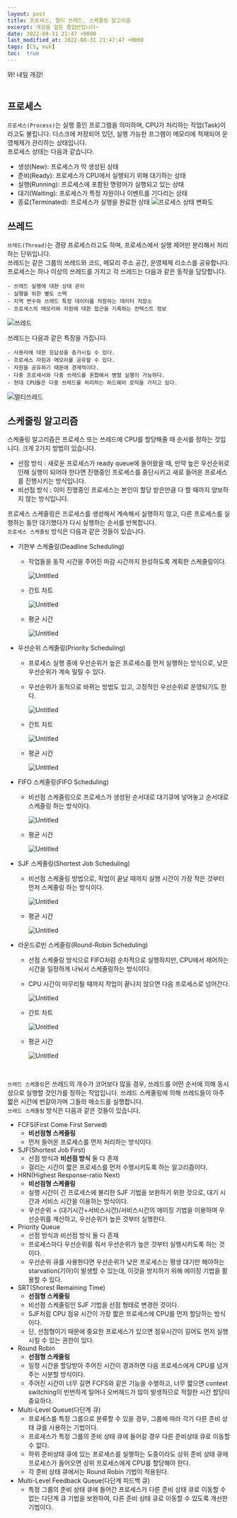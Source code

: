 ```yaml
---
layout: post
title: 프로세스, 멀티 쓰레드, 스케줄링 알고리즘
excerpt: 개강을 앞둔 졸업반입니다~
date: 2022-08-31 21:47 +0000
last_modified_at: 2022-08-31 21:47:47 +0000
tags: [CS, muk]
toc:  true
---
```


와! 내일 개강!<br><br>

## 프로세스

``프로세스(Process)``는 실행 중인 프로그램을 의미하며, CPU가 처리하는 작업(Task)이라고도 불립니다. 디스크에 저장되어 있던, 실행 가능한 프그램이 메모리에 적재되어 운영체제가 관리하는 상태입니다.<br>
프로세스 상태는 다음과 같습니다.

- 생성(New): 프로세스가 막 생성된 상태
- 준비(Ready): 프로세스가 CPU에서 실행되기 위해 대기하는 상태
- 실행(Running): 프로세스에 포함된 명령어가 실행되고 있는 상태
- 대기(Waiting): 프로세스가 특정 자원이나 이벤트를 기다리는 상태
- 종료(Terminated): 프로세스가 실행을 완료한 상태
![프로세스 상태 변화도](https://user-images.githubusercontent.com/67003627/187942118-5f63a8cd-bb36-4dbf-84ba-abcfefb59142.png)

## 쓰레드

``쓰레드(Thread)``는 경량 프로세스라고도 하며, 프로세스에서 실행 제어만 분리해서 처리하는 단위입니다.<br>
쓰레드는 같은 그룹의 쓰레드와 코드, 메모리 주소 공간, 운영체제 리소스를 공유합니다. 프로세스는 하나 이상의 쓰레드를 가지고 각 쓰레드는 다음과 같은 동작을 담당합니다.

    - 쓰레드 실행에 대한 상태 관리
    - 실행을 위한 별도 스택
    - 지역 변수와 쓰레드 특정 데이터를 저장하는 데이터 저장소
    - 프로세스의 메모리와 자원에 대한 접근을 기록하는 컨텍스트 정보

![쓰레드](https://user-images.githubusercontent.com/67003627/187942238-ba5d4ce3-2ba6-419d-8ae4-e97c4780dedb.png)
<br>

쓰레드는 다음과 같은 특징을 가집니다.

    - 사용자에 대한 응답성을 증가시킬 수 있다.
    - 프로세스 자원과 메모리를 공유할 수 있다.
    - 자원을 공유하기 때문에 경제적이다.
    - 다중 프로세서와 다중 쓰레드를 혼합해서 병렬 실행이 가능하다.
    - 현대 CPU들은 다중 쓰레드를 처리하는 하드웨어 로직을 가지고 있다.

![멀티쓰레드](https://user-images.githubusercontent.com/67003627/187942271-2fc69ec5-8611-48e1-8956-63a68931c5c5.png)
<br>

## 스케줄링 알고리즘

스케줄링 알고리즘은 프로세스 또는 쓰레드에 CPU를 할당해줄 때 순서를 정하는 것입니다. 크게 2가지 방법이 있습니다.
- 선점 방식 : 새로운 프로세스가 ready queue에 들어왔을 때, 만약 높은 우선순위로 인해 실행이 되어야 한다면 진행중인 프로세스를 중단시키고 새로 들어온 프로세스를 진행시키는 방식입니다.
- 비선점 방식 : 이미 진행중인 프로세스는 본인이 할당 받은만큼 다 할 때까지 양보하지 않는 방식입니다.

프로세스 스케줄링은 프로세스를 생성해서 계속해서 실행하지 않고, 다른 프로세스를 실행하는 동안 대기했다가 다시 실행하는 순서를 반복합니다.<br>
``프로세스 스케줄링`` 방식은 다음과 같은 것들이 있습니다.
- 기한부 스케줄링(Deadline Scheduling)
    - 작업들을 동작 시간을 주어진 마감 시간까지 완성하도록 계획한 스케줄링이다.
        
        ![Untitled](https://user-images.githubusercontent.com/67003627/187943431-2aff1fdb-fd5e-4b84-9428-b93edf0c1592.png)
        
    - 간트 차트
        
        ![Untitled](https://user-images.githubusercontent.com/67003627/187943441-42bff2fd-2839-42b2-8e1d-f183d56ae301.png)
        
    - 평균 시간
        
        ![Untitled](https://user-images.githubusercontent.com/67003627/187943450-41633b97-eac1-4c9a-a34f-a73fb883a06b.png)
        
- 우선순위 스케줄링(Priority Scheduling)
    - 프로세스 실행 중에 우선순위가 높은 프로세스를 먼저 실행하는 방식으로, 낮은 우선순위가 계속 밀릴 수 있다.
    - 우선순위가 동적으로 바뀌는 방법도 있고, 고정적인 우선순위로 운영되기도 한다.
        
        ![Untitled](https://user-images.githubusercontent.com/67003627/187943470-360c754a-d68a-4a92-8e8a-749c4d5e8c92.png)
        
    - 간트 차트
        
        ![Untitled](https://user-images.githubusercontent.com/67003627/187943481-28faf3f4-8a31-4113-a280-1bfca46838a6.png)
        
    - 평균 시간
        
        ![Untitled](https://user-images.githubusercontent.com/67003627/187943545-d66ad87f-dd71-4523-b3f8-43cc95dd6e83.png)
        
- FIFO 스케줄링(FIFO Scheduling)
    - 비선점 스케줄링으로 프로세스가 생성된 순서대로 대기큐에 넣어놓고 순서대로 스케줄링 하는 방식이다.
        
        ![Untitled](https://user-images.githubusercontent.com/67003627/187943556-a15a49ff-da8e-49ee-81e3-cf3e0ec6721e.png)
        
    - 평균 시간
        
        ![Untitled](https://user-images.githubusercontent.com/67003627/187943564-d86cc2b7-5014-4c9c-a635-ff206dafec70.png)
        
- SJF 스케줄링(Shortest Job Scheduling)
    - 비선점 스케줄링 방법으로, 작업이 끝날 때까지 실행 시간이 가장 작은 것부터 먼저 스케줄링 하는 방식이다.
        
        ![Untitled](https://user-images.githubusercontent.com/67003627/187943575-c7b60ccd-4750-4250-ac04-f96f92672c67.png)
        
    - 평균 시간
        
        ![Untitled](https://user-images.githubusercontent.com/67003627/187943585-ee45856b-ebdc-43ff-b830-b96fa3529ed4.png)
        
- 라운드로빈 스케줄링(Round-Robin Scheduling)
    - 선점 스케줄링 방식으로 FIFO처럼 순차적으로 실행하지만, CPU에서 제어하는 시간을 일정하게 나눠서 스케줄링하는 방식이다.
    - CPU 시간이 마무리될 때까지 작업이 끝나지 않으면 다음 프로세스로 넘어간다.
        
        ![Untitled](https://user-images.githubusercontent.com/67003627/187943598-5ed268ce-1650-43a0-908e-b7f2dfe84a0a.png)
        
    - 간트 차트
        
        ![Untitled](https://user-images.githubusercontent.com/67003627/187943607-b9a50842-6c30-4f8f-9c38-995efad2eecd.png)
        
    - 평균 시간
        
        ![Untitled](https://user-images.githubusercontent.com/67003627/187943622-21c31cad-30fe-427a-8343-ca7283b7e623.png)

<br>

``쓰레드 스케줄링``은 쓰레드의 개수가 코어보다 많을 경우, 쓰레드를 어떤 순서에 의해 동시성으로 실행할 것인가를 정하는 작업입니다. 쓰레드 스케줄링에 의해 쓰레드들이 아주 짧은 시간에 번갈아가며 그들의 메소드를 실행합니다.<br>
``쓰레드 스케줄링`` 방식은 다음과 같은 것들이 있습니다.

- FCFS(First Come First Served)
    - **비선점형 스케줄링**
    - 먼저 들어온 프로세스를 먼저 처리하는 방식이다.
- SJF(Shortest Job First)
    - 선점 방식과 **비선점 방식** 둘 다 존재
    - 걸리는 시간이 짧은 프로세스를 먼저 수행시키도록 하는 알고리즘이다.
- HRN(Highest Response-ratio Next)
    - **비선점형 스케줄링**
    - 실행 시간이 긴 프로세스에 불리한 SJF 기법을 보완하기 위한 것으로, 대기 시간과 서비스 시간을 이용하는 방식이다.
    - 우선순위 = (대기시간+서비스시간)/서비스시간의 에이징 기법을 이용하여 우선순위를 계산하고, 우선순위가 높은 것부터 실행한다.
- Priority Queue
    - 선점 방식과 비선점 방식 둘 다 존재
    - 프로세스마다 우선순위를 줘서 우선순위가 높은 것부터 실행시키도록 하는 것이다.
    - 우선순위 큐를 사용한다면 우선순위가 낮은 프로세스는 평생 대기만 해야하는 starvation(기아)이 발생할 수 있는데, 이것을 방지하기 위해 에이징 기법을 활용할 수 있다.
- SRT(Shorest Remaining Time)
    - **선점형 스케줄링**
    - 비선점 스케줄링인 SJF 기법을 선점 형태로 변경한 것이다.
    - SJF처럼 CPU 점유 시간이 가장 짧은 프로세스에 CPU를 먼저 할당하는 방식이다.
    - 단, 선점형이기 때문에 중요한 프로세스가 있으면 점유시간이 길어도 먼저 실행시킬 수 있는 권한이 있다.
- Round Robin
    - **선점형 스케줄링**
    - 일정 시간을 할당받아 주어진 시간이 경과하면 다음 프로세스에게 CPU를 넘겨주는 시분할 방식이다.
    - 주어진 시간이 너무 길면 FCFS와 같은 기능을 수행하고, 너무 짧으면 context switching이 빈번하게 일어나 오버헤드가 많이 발생하므로 적절한 시간 할당이 중요하다.
- Multi-Level Queue(다단계 큐)
    - 프로세스를 특정 그룹으로 분류할 수 있을 경우, 그룹에 따라 각기 다른 준비 상태 큐를 사용하는 기법이다.
    - 프로세스가 특정 그룹의 준비 상태 큐에 들어갈 경우 다른 준비상태 큐로 이동할 수 없다.
    - 하위 준비상태 큐에 있는 프로세스를 실행하는 도중이라도 상위 준비 상태 큐에 프로세스가 들어오면 상위 프로세스에게 CPU를 할당해야 한다.
    - 각 준비 상태 큐에서는 Round Robin 기법이 적용된다.
- Multi-Level Feedback Queue(다단계 피드백 큐)
    - 특정 그룹의 준비 상태 큐에 들어간 프로세스가 다른 준비 상태 큐로 이동할 수 없는 다단계 큐 기법을 보완하여, 다른 준비 상태 큐로 이동할 수 있도록 개선한 기법이다.
